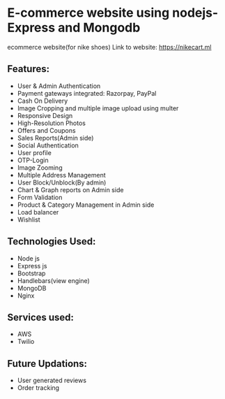 # E-commerce website using nodejs-Express and Mongodb
ecommerce website(for nike shoes)
Link to website: https://nikecart.ml

## Features:
* User & Admin Authentication
* Payment gateways integrated: Razorpay, PayPal
* Cash On Delivery
* Image Cropping and multiple image upload using multer
* Responsive Design
* High-Resolution Photos
* Offers and Coupons
* Sales Reports(Admin side)
* Social Authentication
* User profile
* OTP-Login
* Image Zooming
* Multiple Address Management
* User Block/Unblock(By admin)
* Chart & Graph reports on Admin side
* Form Validation
* Product & Category Management in Admin side
* Load balancer
* Wishlist
## Technologies Used:
* Node js
* Express js
* Bootstrap
* Handlebars(view engine)
* MongoDB
* Nginx
## Services used:
* AWS
* Twilio
## Future Updations:
* User generated reviews
* Order tracking

